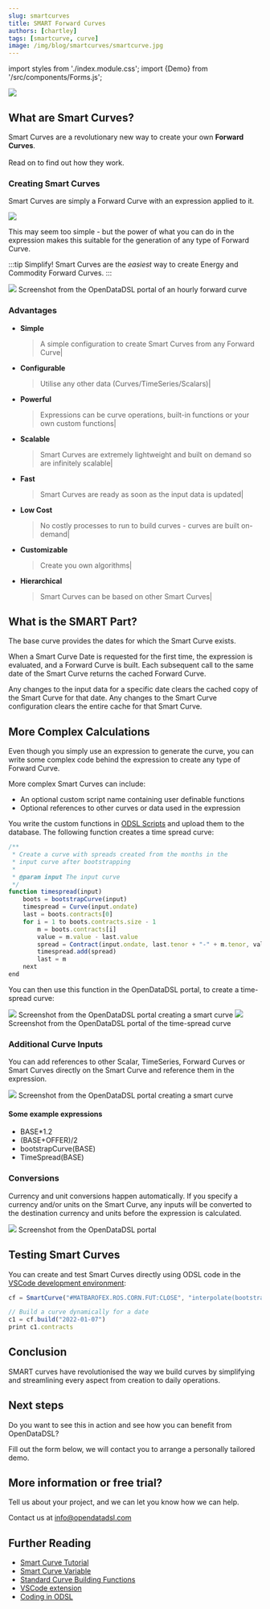 ```yaml
---
slug: smartcurves
title: SMART Forward Curves
authors: [chartley]
tags: [smartcurve, curve]
image: /img/blog/smartcurves/smartcurve.jpg
---
```

import styles from './index.module.css';
import {Demo} from '/src/components/Forms.js';

<div className="row">
  <div className="column">
    <img src="/img/blog/smartcurves/smartcurve.jpg"/>
  </div>
  <div className="column">
  <h2>What are Smart Curves?</h2>  
    Smart Curves are a revolutionary new way to create your own <b>Forward Curves</b>.
    <br /><br />Read on to find out how they work.
  </div>
</div>

<!--truncate-->


### Creating Smart Curves
Smart Curves are simply a Forward Curve with an expression applied to it.

![](/img/blog/BasePlusExpression.png)

This may seem too simple - but the power of what you can do in the expression makes this suitable for the generation of any type of Forward Curve.

:::tip Simplify!
Smart Curves are the *easiest* way to create Energy and Commodity Forward Curves.
:::

<img className={styles.product_screenshot} src="/img/blog/smartcurves/curve_screenshot.png" />
<span className={styles.product_screenshot_title}>Screenshot from the OpenDataDSL portal of an hourly forward curve</span>

### Advantages

* **Simple**
  > A simple configuration to create Smart Curves from any Forward Curve|
* **Configurable**
  > Utilise any other data (Curves/TimeSeries/Scalars)|
* **Powerful**
  > Expressions can be curve operations, built-in functions or your own custom functions|
* **Scalable**
  > Smart Curves are extremely lightweight and built on demand so are infinitely scalable|
* **Fast**
  > Smart Curves are ready as soon as the input data is updated|
* **Low Cost**
  > No costly processes to run to build curves - curves are built on-demand|
* **Customizable**
  > Create you own algorithms|
* **Hierarchical**
  > Smart Curves can be based on other Smart Curves|

## What is the SMART Part?
The base curve provides the dates for which the Smart Curve exists. 

When a Smart Curve Date is requested for the first time, the expression is evaluated, and a Forward Curve is built.
Each subsequent call to the same date of the Smart Curve returns the cached Forward Curve.

Any changes to the input data for a specific date clears the cached copy of the Smart Curve for that date.
Any changes to the Smart Curve configuration clears the entire cache for that Smart Curve. 

## More Complex Calculations
Even though you simply use an expression to generate the curve, you can write some complex code behind the expression to create any type of Forward Curve.

More complex Smart Curves can include:

* An optional custom script name containing user definable functions
* Optional references to other curves or data used in the expression

You write the custom functions in [ODSL Scripts](https://doc.opendatadsl.com/docs/odsl) and upload them to the database.
The following function creates a time spread curve:

```js
/**
 * Create a curve with spreads created from the months in the 
 * input curve after bootstrapping
 *
 * @param input The input curve
 */
function timespread(input)
    boots = bootstrapCurve(input)
    timespread = Curve(input.ondate)
    last = boots.contracts[0]
    for i = 1 to boots.contracts.size - 1
        m = boots.contracts[i]
        value = m.value - last.value
        spread = Contract(input.ondate, last.tenor + "-" + m.tenor, value)
        timespread.add(spread)
        last = m
    next
end
```

You can then use this function in the OpenDataDSL portal, to create a time-spread curve:

<img className={styles.product_screenshot} src="/img/blog/smartcurves/timespread.png" />
<span className={styles.product_screenshot_title}>Screenshot from the OpenDataDSL portal creating a smart curve</span>

<img className={styles.product_screenshot} src="/img/blog/smartcurves/timespread_chart.png" />
<span className={styles.product_screenshot_title}>Screenshot from the OpenDataDSL portal of the time-spread curve</span>



### Additional Curve Inputs
You can add references to other Scalar, TimeSeries, Forward Curves or Smart Curves directly on the Smart Curve and reference them in the expression.

<img className={styles.product_screenshot} src="/img/blog/smartcurves/pjm_atc.png" />
<span className={styles.product_screenshot_title}>Screenshot from the OpenDataDSL portal creating a smart curve</span>


#### Some example expressions

* BASE*1.2
* (BASE+OFFER)/2
* bootstrapCurve(BASE)
* TimeSpread(BASE)

### Conversions
Currency and unit conversions happen automatically.
If you specify a currency and/or units on the Smart Curve, any inputs will be converted to the destination currency and units before the expression is calculated.

<img className={styles.product_screenshot} src="/img/blog/smartcurves/conversion.png" />
<span className={styles.product_screenshot_title}>Screenshot from the OpenDataDSL portal</span>


## Testing Smart Curves
You can create and test Smart Curves directly using ODSL code in the [VSCode development environment](https://doc.opendatadsl.com/docs/user/vscode):

```js
cf = SmartCurve("#MATBAROFEX.ROS.CORN.FUT:CLOSE", "interpolate(bootstrapCurve(BASE),'BACKWARD')")

// Build a curve dynamically for a date
c1 = cf.build("2022-01-07")
print c1.contracts
```

## Conclusion
SMART curves have revolutionised the way we build curves by simplifying and streamlining every aspect from creation to daily operations. 

## Next steps
Do you want to see this in action and see how you can benefit from OpenDataDSL?

Fill out the form below, we will contact you to arrange a personally tailored demo.

<Demo />


## More information or free trial?
Tell us about your project, and we can let you know how we can help.

Contact us at [info@opendatadsl.com](mailto:info@opendatadsl.com)

## Further Reading
* [Smart Curve Tutorial](https://doc.opendatadsl.com/docs/tutorials/smart-curves)
* [Smart Curve Variable](https://doc.opendatadsl.com/docs/odsl/variable/smartcurve)
* [Standard Curve Building Functions](https://doc.opendatadsl.com/docs/public/scripts/curve-building)
* [VSCode extension](https://doc.opendatadsl.com/docs/user/vscode)
* [Coding in ODSL](https://doc.opendatadsl.com/docs/odsl)